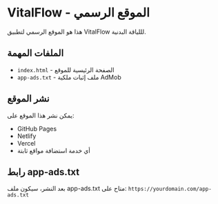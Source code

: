 # VitalFlow - الموقع الرسمي

هذا هو الموقع الرسمي لتطبيق VitalFlow لللياقة البدنية.

## الملفات المهمة

- `index.html` - الصفحة الرئيسية للموقع
- `app-ads.txt` - ملف إثبات ملكية AdMob

## نشر الموقع

يمكن نشر هذا الموقع على:
- GitHub Pages
- Netlify
- Vercel
- أي خدمة استضافة مواقع ثابتة

## رابط app-ads.txt

بعد النشر، سيكون ملف app-ads.txt متاح على:
`https://yourdomain.com/app-ads.txt` 